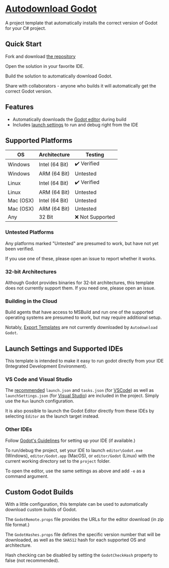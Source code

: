 # [Autodownload Godot](https://github.com/hedberg-games/autodownload-godot)

A project template that automatically installs the correct version of Godot for your C# project.

## Quick Start

Fork and download [the repository](https://github.com/hedberg-games/autodownload-godot)

Open the solution in your favorite IDE.

Build the solution to automatically download Godot. 

Share with collaborators - anyone who builds it will automatically get the correct Godot version.

## Features
- Automatically downloads the [Godot editor](https://godotengine.org/) during build
- Includes [launch settings](https://docs.godotengine.org/en/stable/tutorials/scripting/c_sharp/c_sharp_basics.html#doc-c-sharp-setup-external-editor) to run and debug right from the IDE

## Supported Platforms

| OS | Architecture | Testing |
|---------|---------------|-----------|
| Windows | Intel (64 Bit) | :heavy_check_mark: Verified | 
| Windows | ARM (64 Bit) | Untested | 
| Linux | Intel (64 Bit) | :heavy_check_mark: Verified |
| Linux | ARM (64 Bit) | Untested |
| Mac (OSX) | Intel (64 Bit) | Untested |
| Mac (OSX) | ARM (64 Bit) | Untested |
| Any | 32 Bit | :x: Not Supported |

### Untested Platforms
Any platforms marked "Untested" are presumed to work, but have not yet been verified.

If you use one of these, please open an issue to report whether it works.

### 32-bit Architectures
Although Godot provides binaries for 32-bit architectures, this template does not currently support them. If you need one, please open an issue.

### Building in the Cloud

Build agents that have access to MSBuild and run one of the supported operating systems are presumed to work, but may require additional setup.

Notably, [Export Templates](https://docs.godotengine.org/en/stable/tutorials/export/exporting_projects.html#export-templates) are not currently downloaded by `Autodownload Godot`.

## Launch Settings and Supported IDEs
This template is intended to make it easy to run godot directly from your IDE (Integrated Development Environment).

### VS Code and Visual Studio
The [recommended](https://docs.godotengine.org/en/stable/tutorials/scripting/c_sharp/c_sharp_basics.html#doc-c-sharp-setup-external-editor) `launch.json` and `tasks.json` (for [VSCode](https://code.visualstudio.com/download)) as well as `launchSettings.json` (for [Visual Studio](https://visualstudio.microsoft.com/)) are included in the project. Simply use the `Run` launch configuration.

It is also possible to launch the Godot Editor directly from these IDEs by selecting `Editor` as the launch target instead.

### Other IDEs
Follow [Godot's Guidelines](https://docs.godotengine.org/en/stable/tutorials/scripting/c_sharp/c_sharp_basics.html#doc-c-sharp-setup-external-editor) for setting up your IDE (if available.) 

To run/debug the project, set your IDE to launch `editor\Godot.exe` (Windows), `editor/Godot.app` (MacOS), or `editor/Godot` (Linux) with the current working directory set to the `project` folder.

To open the editor, use the same settings as above and add `-e` as a command argument.

## Custom Godot Builds

With a little configuration, this template can be used to automatically download custom builds of Godot. 

The `GodotRemote.props` file provides the URLs for the editor download (in zip file format.) 

The `GodotHashes.props` file defines the specific version number that will be downloaded, as well as the `SHA512` hash for each supported OS and architecture. 

Hash checking can be disabled by setting the `GodotCheckHash` property to false (not recommended).